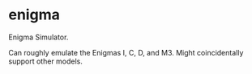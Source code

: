 # enigma
Enigma Simulator.

Can roughly emulate the Enigmas I, C, D, and M3.  Might coincidentally support other models.
